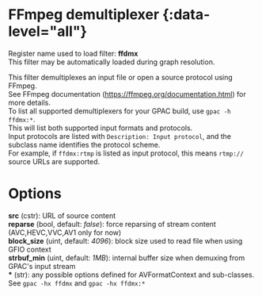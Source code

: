 <!-- automatically generated - do not edit, patch gpac/applications/gpac/gpac.c -->

# FFmpeg demultiplexer {:data-level="all"}   
  
Register name used to load filter: __ffdmx__  
This filter may be automatically loaded during graph resolution.  
  
This filter demultiplexes an input file or open a source protocol using FFmpeg.  
See FFmpeg documentation (https://ffmpeg.org/documentation.html) for more details.  
To list all supported demultiplexers for your GPAC build, use `gpac -h ffdmx:*`.  
This will list both supported input formats and protocols.  
Input protocols are listed with `Description: Input protocol`, and the subclass name identifies the protocol scheme.  
For example, if `ffdmx:rtmp` is listed as input protocol, this means `rtmp://` source URLs are supported.  
  

# Options    
  
<a id="src">__src__</a> (cstr): URL of source content  
<a id="reparse">__reparse__</a> (bool, default: _false_): force reparsing of stream content (AVC,HEVC,VVC,AV1 only for now)  
<a id="block_size">__block_size__</a> (uint, default: _4096_): block size used to read file when using GFIO context  
<a id="strbuf_min">__strbuf_min__</a> (uint, default: _1MB_): internal buffer size when demuxing from GPAC's input stream  
<a id="*">__*__</a> (str):     any possible options defined for AVFormatContext and sub-classes. See `gpac -hx ffdmx` and `gpac -hx ffdmx:*`  
  
